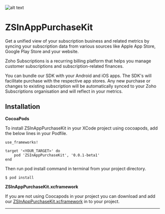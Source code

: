 ![alt text](https://zs-inapp-sdk-docs-698827873.development.zohocatalyst.com/app/DO_NOT_DELETE_THIS_IMAGE.png)

# ZSInAppPurchaseKit
Get a unified view of your subscription business and related metrics by syncing your subscription data from various sources like Apple App Store, Google Play Store and your website.

Zoho Subscriptions is a recurring billing platform that helps you manage customer subscriptions and subscription-related finances.

You can bundle our SDK with your Android and iOS apps. The SDK's will facilitate purchase with the respective app stores. Any new purchase or changes to existing subscription will be automatically synced to your Zoho Subscriptions organisation and will reflect in your metrics.

Installation
--

**CocoaPods**

To install ZSInAppPurchaseKit in your XCode project using cocoapods, add the below lines in your Podfile.

```
use_frameworks!

target '<YOUR_TARGET>' do
    pod 'ZSInAppPurchaseKit', '0.0.1-beta1'
end
```

Then run pod install command in terminal from your project directory.

```
$ pod install
```

**ZSInAppPurchaseKit.xcframework**

If you are not using Coocapods in your project you can download and add our [ZSInAppPurchaseKit.xcframework](https://github.com/zoho/ZSInAppPurchaseKit/tree/master/ZSInAppPurchaseKit.xcframework) in to your project.

---
